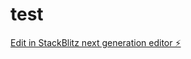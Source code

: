 # test

[Edit in StackBlitz next generation editor ⚡️](https://stackblitz.com/~/github.com/TiagoROTTA/test)
